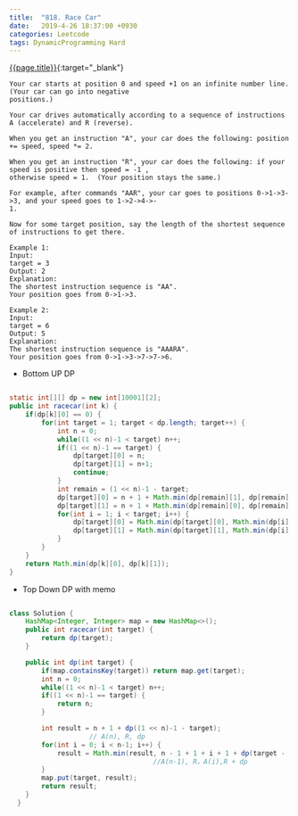 ```yaml
---
title:  "818. Race Car"
date:   2019-4-26 18:37:00 +0930
categories: Leetcode
tags: DynamicProgramming Hard
---
```


[{{page.title}}](https://leetcode.com/problems/race-car/){:target="_blank"}

    Your car starts at position 0 and speed +1 on an infinite number line.  (Your car can go into negative
    positions.)

    Your car drives automatically according to a sequence of instructions A (accelerate) and R (reverse).

    When you get an instruction "A", your car does the following: position += speed, speed *= 2.

    When you get an instruction "R", your car does the following: if your speed is positive then speed = -1 ,
    otherwise speed = 1.  (Your position stays the same.)

    For example, after commands "AAR", your car goes to positions 0->1->3->3, and your speed goes to 1->2->4->-
    1.

    Now for some target position, say the length of the shortest sequence of instructions to get there.

    Example 1:
    Input:
    target = 3
    Output: 2
    Explanation:
    The shortest instruction sequence is "AA".
    Your position goes from 0->1->3.

    Example 2:
    Input:
    target = 6
    Output: 5
    Explanation:
    The shortest instruction sequence is "AAARA".
    Your position goes from 0->1->3->7->7->6.


* Bottom UP DP

```java

static int[][] dp = new int[10001][2];
public int racecar(int k) {
    if(dp[k][0] == 0) {
        for(int target = 1; target < dp.length; target++) {
            int n = 0;
            while((1 << n)-1 < target) n++;
            if((1 << n)-1 == target) {
                dp[target][0] = n;
                dp[target][1] = n+1;
                continue;
            }
            int remain = (1 << n)-1 - target;
            dp[target][0] = n + 1 + Math.min(dp[remain][1], dp[remain][0]+1);
            dp[target][1] = n + 1 + Math.min(dp[remain][0], dp[remain][1]+1);
            for(int i = 1; i < target; i++) {
                dp[target][0] = Math.min(dp[target][0], Math.min(dp[i][0] + 2 + dp[target-i][0], dp[i][1] + 1 + dp[target-i][0]));
                dp[target][1] = Math.min(dp[target][1], Math.min(dp[i][0] + 2 + dp[target-i][1], dp[i][1] + 1 + dp[target-i][1]));
            }
        }
    }
    return Math.min(dp[k][0], dp[k][1]);
}
```


* Top Down DP with memo

```java

class Solution {
    HashMap<Integer, Integer> map = new HashMap<>();
    public int racecar(int target) {
        return dp(target);
    }

    public int dp(int target) {
        if(map.containsKey(target)) return map.get(target);
        int n = 0;
        while((1 << n)-1 < target) n++;
        if((1 << n)-1 == target) {
            return n;
        }

        int result = n + 1 + dp((1 << n)-1 - target);
                    // A(n), R, dp
        for(int i = 0; i < n-1; i++) {
            result = Math.min(result, n - 1 + 1 + i + 1 + dp(target - (1 << (n-1)) + (1 << i)));
                                    //A(n-1), R，A(i),R + dp
        }
        map.put(target, result);
        return result;
    }
  }
```
